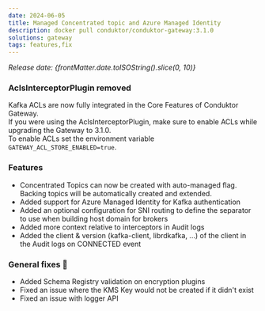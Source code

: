 ```yaml
---
date: 2024-06-05
title: Managed Concentrated topic and Azure Managed Identity
description: docker pull conduktor/conduktor-gateway:3.1.0
solutions: gateway
tags: features,fix
---
```


*Release date: {frontMatter.date.toISOString().slice(0, 10)}*

### AclsInterceptorPlugin removed

Kafka ACLs are now fully integrated in the Core Features of Conduktor Gateway.  
If you were using the AclsInterceptorPlugin, make sure to enable ACLs while upgrading the Gateway to 3.1.0.  
To enable ACLs set the environment variable `GATEWAY_ACL_STORE_ENABLED=true`.

### Features

- Concentrated Topics can now be created with auto-managed flag. Backing topics will be automatically created and extended.
- Added support for Azure Managed Identity for Kafka authentication
- Added an optional configuration for SNI routing to define the separator to use when building host domain for brokers
- Added more context relative to interceptors in Audit logs
- Added the client & version (kafka-client, librdkafka, ...) of the client in the Audit logs on CONNECTED event

### General fixes 🔨

- Added Schema Registry validation on encryption plugins
- Fixed an issue where the KMS Key would not be created if it didn't exist
- Fixed an issue with logger API
